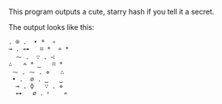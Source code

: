 This program outputs a cute, starry hash if you tell it a secret.

The output looks like this:

```⏒    ∸ *  ⌑ * ⋄
. ⌾ .  ‣ *  ∘
⊸ . ⊶   ⌑ *  ∸ *
  ⁓ .  ∵ . ∹
∴   ∸ * ‿   ⌑ *
 ⁓ . ⁓ . ⋄   ∴
 • .  ⌀ . ‿   ‿
  ⊸ . ⌽   ∵ . ⋄
  ⊶   ⌀ . ⏒    ∸
